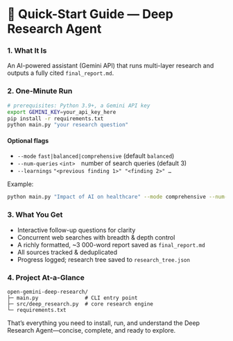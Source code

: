 # 🚀 Quick-Start Guide — Deep Research Agent

### 1. What It Is  
An AI-powered assistant (Gemini API) that runs multi-layer research and outputs a fully cited `final_report.md`.

### 2. One-Minute Run  
```bash
# prerequisites: Python 3.9+, a Gemini API key
export GEMINI_KEY=your_api_key_here
pip install -r requirements.txt
python main.py "your research question"
```

#### Optional flags  
* `--mode` `fast|balanced|comprehensive` (default `balanced`)  
* `--num-queries` `<int>` number of search queries (default 3)  
* `--learnings` `"<previous finding 1>" "<finding 2>" …`  

Example:  
```bash
python main.py "Impact of AI on healthcare" --mode comprehensive --num-queries 5
```

### 3. What You Get  
* Interactive follow-up questions for clarity  
* Concurrent web searches with breadth & depth control  
* A richly formatted, ~3 000-word report saved as `final_report.md`  
* All sources tracked & deduplicated  
* Progress logged; research tree saved to `research_tree.json`

### 4. Project At-a-Glance
```
open-gemini-deep-research/
├─ main.py               # CLI entry point
├─ src/deep_research.py  # core research engine
└─ requirements.txt
```

That’s everything you need to install, run, and understand the Deep Research Agent—concise, complete, and ready to explore.
